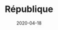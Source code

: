 ---
title: "République"
url: "/republique"
date: 2020-04-18
released: false
releaseDate: ""
image: "/games/republique.jpg"
description: Thriller de acción y sigilo en el que tendremos que explorar o evitar los entresijos de una controladora República Corporativa. Recibimos la llamada de Hope, que está atrapada en un mundo futurista no muy agradable donde tendremos que abrirnos paso hackeando la intrincada red de la nación a través de 5 episodios llenos de desafíos y sorpresas.
category: "games"
resolution: "-"
fps: "-"
company: "Camouflaj"
price: "-"
tags:
- Aventuras
- Acción
- Indie
- Puzzle
---